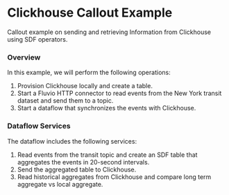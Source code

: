 # Clickhouse Callout Example

Callout example on sending and retrieving Information from Clickhouse using SDF operators.

### Overview

In this example, we will perform the following operations:

1. Provision Clickhouse locally and create a table.
2. Start a Fluvio HTTP connector to read events from the New York transit dataset and send them to a topic.
3. Start a dataflow that synchronizes the events with Clickhouse.

### Dataflow Services

The dataflow includes the following services:

1. Read events from the transit topic and create an SDF table that aggregates the events in 20-second intervals.
2. Send the aggregated table to Clickhouse.
3. Read historical aggregates from Clickhouse and compare long term aggregate vs local aggregate.


